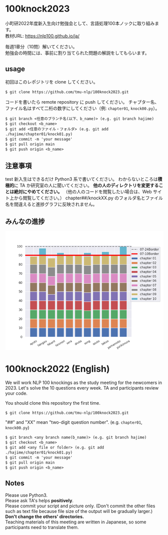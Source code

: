 # 100knock2023

小町研2022年度新入生向け勉強会として、言語処理100本ノックに取り組みます。  
教材URL: https://nlp100.github.io/ja/

毎週1章分（10問）解いてください。   
勉強会の時間には、事前に割り当てられた問題の解説をしてもらいます。

## usage

初回はこのレポジトリを clone してください。

```
$ git clone https://github.com/tmu-nlp/100knock2023.git
```

コードを書いたら remote repository に push してください。
チャプター名、ファイル名はすべて二桁の数字にしてください（例: `chapter01`, `knock00.py`）。
```
$ git branch <任意のブランチ名(以下、b_name)> (e.g. git branch hajime)
$ git checkout <b_name>
$ git add <任意のファイル・フォルダ> (e.g. git add ./hajime/chapter01/knock01.py)
$ git commit -m 'your message'
$ git pull origin main
$ git push origin <b_name>
```
## 注意事項
test
新入生はできるだけ Python3 系で書いてください。
わからないところは**積極的**に TA か研究室の人に聞いてください。
**他の人のディレクトリを変更することは絶対にやめてください。**
（他の人のコードを閲覧したい場合は、Web サイト上から閲覧してください。）
chapter##/knockXX.py のフォルダ名とファイル名を間違えると進捗グラフに反映されません。

## みんなの進捗

![progress](progress.png)


# 100knock2022 (English) 

We will work NLP 100 knockings as the study meeting for the newcomers in 2023. 
Let's solve the 10 questions every week.
TA and participants review your code.  

You should clone this repository the first time.
```
$ git clone https://github.com/tmu-nlp/100knock2023.git
```

"##" and "XX" mean "two-digit question number". (e.g. `chapter01`, `knock00.py`)
```
$ git branch <any branch name(b_name)> (e.g. git branch hajime)
$ git checkout <b_name>
$ git add <any file or folder> (e.g. git add ./hajime/chapter01/knock01.py)
$ git commit -m 'your message'
$ git pull origin main
$ git push origin <b_name>
```

## Notes

Please use Python3.  
Please ask TA's helps **positively**.  
Please commit your script and picture only. (Don't commit the other files such as text file because file size of the output will be gradually larger.)  
**Don't change the others' directories.**  
Teaching materials of this meeting are written in Japanese, so some participants need to translate them.
